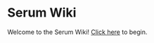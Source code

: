 # Serum Wiki
Welcome to the Serum Wiki!  [Click here](https://github.com/SerumColor/wiki/wiki) to begin.
